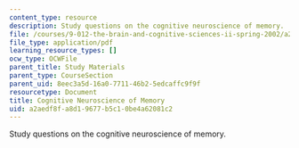 ```yaml
---
content_type: resource
description: Study questions on the cognitive neuroscience of memory.
file: /courses/9-012-the-brain-and-cognitive-sciences-ii-spring-2002/a2aedf8fa8d19677b5c10be4a62081c2_cognitiveneuroscienceandmemory.pdf
file_type: application/pdf
learning_resource_types: []
ocw_type: OCWFile
parent_title: Study Materials
parent_type: CourseSection
parent_uid: 8eec3a5d-16a0-7711-46b2-5edcaffc9f9f
resourcetype: Document
title: Cognitive Neuroscience of Memory
uid: a2aedf8f-a8d1-9677-b5c1-0be4a62081c2
---
```

Study questions on the cognitive neuroscience of memory.


